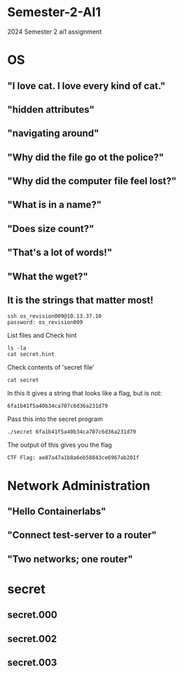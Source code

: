 # Semester-2-AI1
2024 Semester 2 ai1 assignment

# OS

## "I love cat. I love every kind of cat."

## "hidden attributes"

## "navigating around"

## "Why did the file go ot the police?"

## "Why did the computer file feel lost?"

## "What is in a name?"

## "Does size count?"

## "That's a lot of words!"

## "What the wget?"

## It is the strings that matter most!
```
ssh os_revision009@10.13.37.10
password: os_revision009
```
List files and Check hint
```
ls -la
cat secret.hint
```
Check contents of 'secret file'
```
cat secret
```
In this it gives a string that looks like a flag, but is not:
```
6fa1b41f5a40b34ca707c6d36a231d79
```
Pass this into the secret program
```
./secret 6fa1b41f5a40b34ca707c6d36a231d79
```
The output of this gives you the flag
```
CTF Flag: ae87a47a1b8a6eb58843ce6967ab201f
```

# Network Administration

## "Hello Containerlabs"

## "Connect test-server to a router"

## "Two networks; one router"

# secret

## secret.000

## secret.002

## secret.003